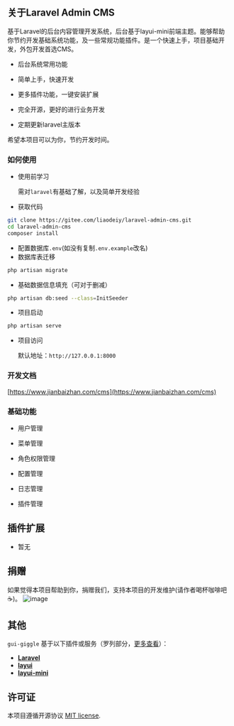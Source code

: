 
## 关于Laravel Admin CMS

基于Laravel的后台内容管理开发系统，后台基于layui-mini前端主题。能够帮助你节约开发基础系统功能，及一些常规功能插件。是一个快速上手，项目基础开发，外包开发首选CMS。

- 后台系统常用功能

- 简单上手，快速开发

- 更多插件功能，一键安装扩展

- 完全开源，更好的进行业务开发

- 定期更新laravel主版本

希望本项目可以为你，节约开发时间。 

### 如何使用
- 使用前学习

  需对`laravel`有基础了解，以及简单开发经验

- 获取代码
```bash
git clone https://gitee.com/liaodeiy/laravel-admin-cms.git
cd laravel-admin-cms
composer install
```
- 配置数据库`.env`(如没有复制`.env.example`改名)
- 数据库表迁移
```bash
php artisan migrate
```
- 基础数据信息填充（可对于删减）
```bash
php artisan db:seed --class=InitSeeder
```
- 项目启动
```bash
php artisan serve
```
- 项目访问

  默认地址：`http://127.0.0.1:8000`

### 开发文档
[https://www.jianbaizhan.com/cms](https://www.jianbaizhan.com/cms)

### 基础功能

- 用户管理

- 菜单管理

- 角色权限管理

- 配置管理

- 日志管理

- 插件管理

## 插件扩展

- 暂无

## 捐赠

如果觉得本项目帮助到你，捐赠我们，支持本项目的开发维护(请作者喝杯咖啡吧:coffee:)。
![image](https://www.jianbaizhan.com/home/images/donate.png)

## 其他

`gui-giggle` 基于以下插件或服务（罗列部分，[更多查看](https://www.jianbaizhan.com/cms)）：

- **[Laravel](https://laravel.com/)**
- **[layui](https://gitee.com/sentsin/layui)**
- **[layui-mini](https://gitee.com/zhongshaofa/layuimini)**

## 许可证

本项目遵循开源协议 [MIT license](https://opensource.org/licenses/MIT).
